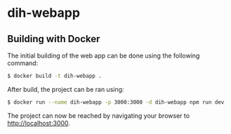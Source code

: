 # dih-webapp

## Building with Docker

The initial building of the web app can be done using the following command:

```bash
$ docker build -t dih-webapp .
```

After build, the project can be ran using:

```bash
$ docker run --name dih-webapp -p 3000:3000 -d dih-webapp npm run dev
```

The project can now be reached by navigating your browser to
[http://localhost:3000](http://localhost:3000).
